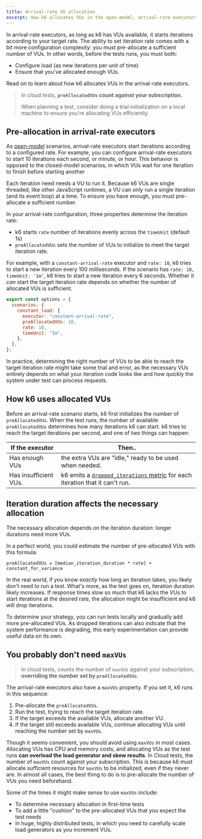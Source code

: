 ```yaml
---
title: Arrival-rate VU allocation
excerpt: How k6 allocates VUs in the open-model, arrival-rate executors
---
```


In arrival-rate executors, as long as k6 has VUs available, it starts iterations according to your target rate.
The ability to set iteration rate comes with a bit more configuration complexity: you must pre-allocate a sufficient number of VUs.
In other words, before the tests runs, you must both:
- Configure load (as new iterations per unit of time)
- Ensure that you've allocated enough VUs.

Read on to learn about how k6 allocates VUs in the arrival-rate executors.

<Blockquote mod="attention" title="">

In cloud tests, **`preAllocatedVUs` count against your subscription.**

When planning a test, consider doing a trial initialization on a local machine to ensure you're allocating VUs efficiently.

</Blockquote>

## Pre-allocation in arrival-rate executors

As [open-model](/using-k6/scenarios/about-scenarios/open-vs-closed/#open-model) scenarios, arrival-rate executors start iterations according to a configured rate.
For example, you can configure arrival-rate executors to start 10 iterations each second, or minute, or hour.
This behavior is opposed to the closed-model scenarios, in which VUs wait for one iteration to finish before starting another

Each iteration need needs a VU to run it.
Because k6 VUs are single threaded, like other JavaScript runtimes, a VU can only run a single iteration (and its event loop) at a time.
To ensure you have enough, you must pre-allocate a sufficient number.

In your arrival-rate configuration, three properties determine the iteration rate:
-  k6 starts `rate` number of iterations evenly across the `timeUnit` (default 1s)
- `preAllocatedVUs` sets the number of VUs to initialize to meet the target iteration rate.

For example, with a `constant-arrival-rate` executor and `rate: 10`, k6 tries to start a new iteration every 100 milliseconds. If the scenario has `rate: 10, timeUnit: '1m'`, k6 tries to start a new iteration every 6 seconds.
Whether it _can_ start the target iteration rate depends on whether the number of allocated VUs is sufficient.

```javascript
export const options = {
  scenarios: {
    constant_load: {
      executor: "constant-arrival-rate",
      preAllocatedVUs: 10,
      rate: 10,
      timeUnit: "1m",
    },
  },
};
```

In practice, determining the right number of VUs to be able to reach the target iteration rate might take some trial and error,
as the necessary VUs entirely depends on what your iteration code looks like and how quickly the system under test can process requests.


## How k6 uses allocated VUs

Before an arrival-rate scenario starts, k6 first initializes the number of `preAllocatedVUs`.
When the test runs,
the number of available `preAllocatedVUs` determines how many iterations k6 can start.
k6 tries to reach the target iterations per second,
and one of two things can happen:

| If the executor       | Then..                                                                                                                                 |
|-----------------------|----------------------------------------------------------------------------------------------------------------------------------------|
| Has enough VUs        | the extra VUs are "idle," ready to be used when needed.                                                                                |
| Has insufficient VUs. | k6 emits a [`dropped_iterations` metric](/using-k6/scenarios/about-scenarios/dropped-iterations) for each iteration that it can't run. |

## Iteration duration affects the necessary allocation

The necessary allocation depends on the iteration duration:
longer durations need more VUs.

In a perfect world, you could estimate the number of pre-allocated VUs with this formula:

```
preAllocatedVUs = [median_iteration_duration * rate] + constant_for_variance
```

In the real world, if you know _exactly_ how long an iteration takes, you likely don't need to run a test.
What's more, as the test goes on, iteration duration likely increases.
If response times slow so much that k6 lacks the VUs to start iterations at the desired rate,
the allocation might be insufficient and k6 will drop iterations.

To determine your strategy, you can run tests locally and gradually add more pre-allocated VUs.
As dropped iterations can also indicate that the system performance is degrading, this early experimentation can provide useful data on its own.

## You probably don't need `maxVUs`

<Blockquote mod="attention" title="">

In cloud tests, counts the number of `maxVUs` against your subscription,
**overriding the number set by `preAllocatedVUs`**.

</Blockquote>


The arrival-rate executors also have a `maxVUs` property.
If you set it, k6 runs in this sequence:
1. Pre-allocate the `preAllocatedVUs`.
1. Run the test, trying to reach the target iteration rate.
1. If the target exceeds the available VUs, allocate another VU.
1. If the target still exceeds available VUs, continue allocating VUs until reaching the number set by `maxVUs`.

Though it seems convenient, you should avoid using `maxVUs` in most cases.
Allocating VUs has CPU and memory costs, and allocating VUs as the test runs **can overload the load generator and skew results**.
In Cloud tests, the number of `maxVUs` count against your subscription.
This is because k6 must allocate sufficient resources for `maxVUs` to be initialized, even if they never are.
In almost all cases, the best thing to do is to pre-allocate the number of VUs you need beforehand.

Some of the times it might make sense to use `maxVUs` include:
- To determine necessary allocation in first-time tests
- To add a little "cushion" to the pre-allocated VUs that you expect the test needs
- In huge, highly distributed tests, in which you need to carefully scale load generators as you increment VUs.
